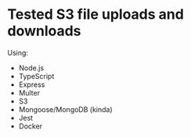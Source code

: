 # Tested S3 file uploads and downloads

Using:
- Node.js
- TypeScript
- Express
- Multer
- S3
- Mongoose/MongoDB (kinda)
- Jest
- Docker
